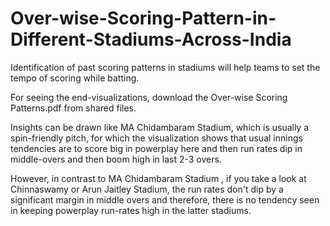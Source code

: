 # Over-wise-Scoring-Pattern-in-Different-Stadiums-Across-India
Identification of past scoring patterns in stadiums will help teams to set the tempo of scoring while batting.

For seeing the end-visualizations, download the Over-wise Scoring Patterns.pdf from shared files.

Insights can be drawn like MA Chidambaram Stadium, which is usually a spin-friendly pitch, for which the visualization shows that usual innings tendencies are to score big in powerplay here and then run rates dip in middle-overs and then boom high in last 2-3 overs.

However, in contrast to MA Chidambaram Stadium , if you take a look at Chinnaswamy or Arun Jaitley Stadium, the run rates don't dip by a significant margin in middle overs and therefore, there is no tendency seen in keeping powerplay run-rates high in the latter stadiums.
